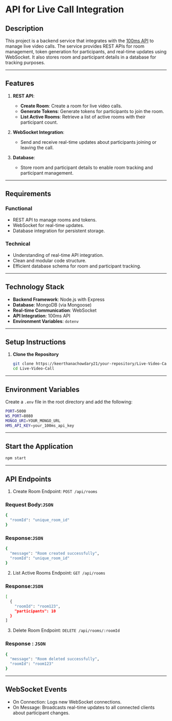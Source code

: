 # API for Live Call Integration

## Description
This project is a backend service that integrates with the [100ms API](https://www.100ms.live/docs) to manage live video calls. The service provides REST APIs for room management, token generation for participants, and real-time updates using WebSocket. It also stores room and participant details in a database for tracking purposes.

---

## Features
1. **REST API**:
   - **Create Room**: Create a room for live video calls.
   - **Generate Tokens**: Generate tokens for participants to join the room.
   - **List Active Rooms**: Retrieve a list of active rooms with their participant count.

2. **WebSocket Integration**:
   - Send and receive real-time updates about participants joining or leaving the call.

3. **Database**:
   - Store room and participant details to enable room tracking and participant management.

---

## Requirements
### Functional
- REST API to manage rooms and tokens.
- WebSocket for real-time updates.
- Database integration for persistent storage.

### Technical
- Understanding of real-time API integration.
- Clean and modular code structure.
- Efficient database schema for room and participant tracking.

---

## Technology Stack
- **Backend Framework**: Node.js with Express
- **Database**: MongoDB (via Mongoose)
- **Real-time Communication**: WebSocket
- **API Integration**: 100ms API
- **Environment Variables**: `dotenv`

---

## Setup Instructions

1. **Clone the Repository**
   ```bash
   git clone https://keerthanachowdary21/your-repository/Live-Video-Call.git
   cd Live-Video-Call
   ```
---   
## Environment Variables

Create a `.env` file in the root directory and add the following:

```bash
PORT=5000
WS_PORT=8080
MONGO_URI=YOUR_MONGO_URL
HMS_API_KEY=your_100ms_api_key
```
---
## Start the Application

   ```bash
npm start
```
---
## API Endpoints

1. Create Room
Endpoint: `POST /api/rooms`

### **Request Body**:`JSON`
```bash
{
  "roomId": "unique_room_id"
}
```
### **Response**:`JSON`
```bash
{
  "message": "Room created successfully",
  "roomId": "unique_room_id"
}
```

2. List Active Rooms
Endpoint: `GET /api/rooms`

### **Response**:`JSON`
```bash
[
  {
    "roomId": "room123",
    "participants": 10
  }
]
```

3. Delete Room
Endpoint: `DELETE /api/rooms/:roomId`

### **Response** : `JSON`
```bash
{
  "message": "Room deleted successfully",
  "roomId": "room123"
}
```
---
## WebSocket Events
 - On Connection: Logs new WebSocket connections.
 - On Message: Broadcasts real-time updates to all connected clients about participant changes.


